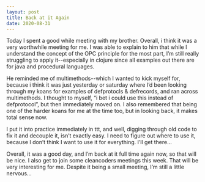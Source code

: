 ```yaml
---
layout: post
title: Back at it Again
date: 2020-08-31
---
```


Today I spent a good while meeting with my brother.  Overall, i think it was a very worthwhile meeting for me.  I was able to explain to him that while I understand the concept of the OPC principle for the most part, I’m still really struggling to apply it--especially in clojure since all examples out there are for java and procedural languages.

He reminded me of multimethods--which I wanted to kick myself for, because i think it was just yesterday or saturday where I’d been looking through my koans for examples of defprotocls & defrecords, and ran across multimethods.  I thought to myself, “i bet i could use this instead of defprotocol”, but then immediately moved on.  I also remembered that being one of the harder koans for me at the time too, but in looking back, it makes total sense now.  

I put it into practice immediately in ttt, and well, digging through old code to fix it and decouple it, isn’t exactly easy.  I need to figure out where to use it, because I don’t think I want to use it for everything.  I’ll get there…  

Overall, it was a good day, and I’m back at it full time again now, so that will be nice.  I also get to join some cleancoders meetings this week.  That will be very interesting for me.  Despite it being a small meeting, I’m still a little nervous...


